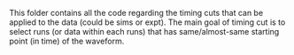 This folder contains all the code regarding the timing cuts that can be applied to the data (could be sims or expt). The main goal of timing cut is to select runs (or data within each runs) that has same/almost-same starting point (in time) of the waveform.
